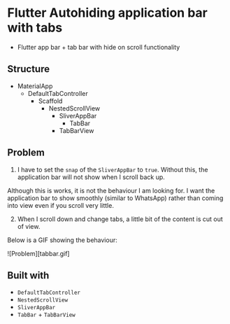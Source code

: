 # Flutter Autohiding application bar with tabs

- Flutter app bar + tab bar with hide on scroll functionality

## Structure
- MaterialApp
  - DefaultTabController
    - Scaffold
      - NestedScrollView
        - SliverAppBar
          - TabBar
        - TabBarView

## Problem

1. I have to set the `snap` of the `SliverAppBar` to `true`. Without this, the application bar will not show when I scroll back up.

  Although this is works, it is not the behaviour I am looking for. I want the application bar to show smoothly (similar to WhatsApp) rather than coming into view even if you scroll very little.


2. When I scroll down and change tabs, a little bit of the content is cut out of view.

  Below is a GIF showing the behaviour:

  ![Problem][tabbar.gif]



## Built with

- `DefaultTabController`
- `NestedScrollView`
- `SliverAppBar`
- `TabBar` + `TabBarView`